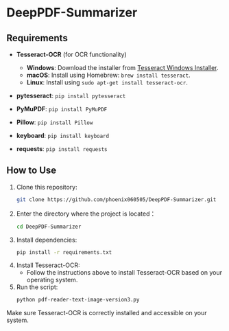 # DeepPDF-Summarizer

## Requirements

- **Tesseract-OCR** (for OCR functionality)
  - **Windows**: Download the installer from [Tesseract Windows Installer](https://github.com/UB-Mannheim/tesseract/wiki).
  - **macOS**: Install using Homebrew: `brew install tesseract`.
  - **Linux**: Install using `sudo apt-get install tesseract-ocr`.

- **pytesseract**: `pip install pytesseract`
- **PyMuPDF**: `pip install PyMuPDF`
- **Pillow**: `pip install Pillow`
- **keyboard**: `pip install keyboard`
- **requests**: `pip install requests`

## How to Use

1. Clone this repository:
    ```bash
    git clone https://github.com/phoenix060505/DeepPDF-Summarizer.git
    ```
2. Enter the directory where the project is located：
    ```bash
    cd DeepPDF-Summarizer
    ```
3. Install dependencies:
    ```bash
    pip install -r requirements.txt
    ```
4. Install Tesseract-OCR:
    - Follow the instructions above to install Tesseract-OCR based on your operating system.
5. Run the script:
    ```bash
    python pdf-reader-text-image-version3.py
    ```

Make sure Tesseract-OCR is correctly installed and accessible on your system.
